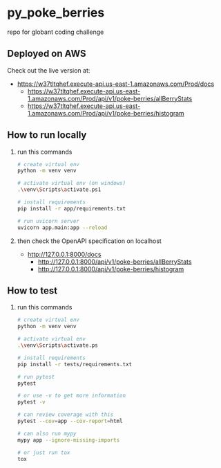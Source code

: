# py_poke_berries

 repo for globant coding challenge

## Deployed on AWS

Check out the live version at:

- <https://w37tltqhef.execute-api.us-east-1.amazonaws.com/Prod/docs>
  - <https://w37tltqhef.execute-api.us-east-1.amazonaws.com/Prod/api/v1/poke-berries/allBerryStats>
  - <https://w37tltqhef.execute-api.us-east-1.amazonaws.com/Prod/api/v1/poke-berries/histogram>

## How to run locally

1. run this commands

    ```sh
    # create virtual env
    python -m venv venv

    # activate virtual env (on windows)
    .\venv\Scripts\activate.ps1

    # install requirements
    pip install -r app/requirements.txt

    # run uvicorn server
    uvicorn app.main:app --reload
    ```

1. then check the OpenAPI specification on localhost
    - <http://127.0.0.1:8000/docs>
        - <http://127.0.0.1:8000/api/v1/poke-berries/allBerryStats>
        - <http://127.0.0.1:8000/api/v1/poke-berries/histogram>

## How to test

1. run this commands

    ```sh
    # create virtual env
    python -m venv venv

    # activate virtual env
    .\venv\Scripts\activate.ps

    # install requirements
    pip install -r tests/requirements.txt

    # run pytest
    pytest

    # or use -v to get more information
    pytest -v

    # can review coverage with this
    pytest --cov=app --cov-report=html

    # can also run mypy
    mypy app --ignore-missing-imports

    # or just run tox
    tox
    ```
